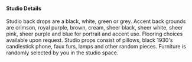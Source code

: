 #### Studio Details

Studio back drops are a black, white, green or grey. Accent back grounds are crimson, royal purple, brown, cream, sheer black, sheer white, sheer pink, sheer purple and blue for portrait and accent use. Flooring choices available upon request. Studio props consist of pillows, black 1930's candlestick phone, faux furs, lamps and other random pieces. Furniture is randomly selected by you in the studio space.
